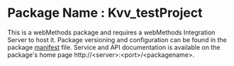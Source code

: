 # Package Name : Kvv_testProject
This is a webMethods package and requires a webMethods Integration Server to host it. Package versioning and configuration can be found in the package [manifest](./Kvv_testProject/manifest.v3) file. Service and API documentation is available on the package's home page http://&lt;server&gt;:&lt;port&gt;/&lt;packagename>.